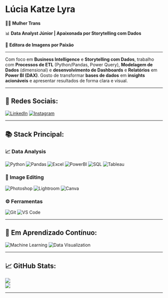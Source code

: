<h1>Lúcia Katze Lyra</h1>

🏳️‍⚧️ **Mulher Trans**

📊 **Data Analyst Júnior | Apaixonada por Storytelling com Dados**

🎨 **Editora de Imagens por Paixão**

---

Com foco em **Business Intelligence** e **Storytelling com Dados**, trabalho com **Processos de ETL** (Python/Pandas, Power Query), **Modelagem de Dados** (dimensional) e **desenvolvimento de Dashboards** e **Relatórios** em **Power BI (DAX)**. Gosto de transformar **bases de dados** em **insights acionáveis** e apresentar resultados de forma clara e visual.

---

## 🌈 **Redes Sociais**:
[![LinkedIn](https://img.shields.io/badge/LinkedIn-050a30?style=for-the-badge&logo=linkedin&logoColor=00FFFF)](https://www.linkedin.com/in/lucia-katze-lyra/)
[![Instagram](https://img.shields.io/badge/Instagram-050a30?style=for-the-badge&logo=instagram&logoColor=ff00ff)](https://instagram.com/lyrapixelworks)

---

## 📚 **Stack Principal**:

### 📈 Data Analysis
![Python](https://img.shields.io/badge/Python-050a30?style=for-the-badge&logo=python&logoColor=ffdd54)
![Pandas](https://img.shields.io/badge/Pandas-050a30?style=for-the-badge&logo=pandas&logoColor=ff00ff)
![Excel](https://img.shields.io/badge/Excel-050a30?style=for-the-badge&logo=microsoftexcel&logoColor=00ffff)
![PowerBI](https://img.shields.io/badge/Power_BI-050a30?style=for-the-badge&logo=powerbi&logoColor=ff00ff)
![SQL](https://img.shields.io/badge/SQL-050a30?style=for-the-badge&logo=postgresql&logoColor=00ffff)
![Tableau](https://img.shields.io/badge/Tableau-050a30?style=for-the-badge&logo=tableau&logoColor=ff6f00)

### 🎨 Image Editing
![Photoshop](https://img.shields.io/badge/Photoshop-050a30?style=for-the-badge&logo=adobephotoshop&logoColor=00ffff)
![Lightroom](https://img.shields.io/badge/Lightroom-050a30?style=for-the-badge&logo=adobelightroom&logoColor=ff00ff)
![Canva](https://img.shields.io/badge/Canva-050a30?style=for-the-badge&logo=canva&logoColor=ff6f00)

### ⚙️ Ferramentas
![Git](https://img.shields.io/badge/Git-050a30?style=for-the-badge&logo=git&logoColor=ff9900)
![VS Code](https://img.shields.io/badge/VSCode-050a30?style=for-the-badge&logo=visualstudiocode&logoColor=00ffff)

---

## 🎯 **Em Aprendizado Contínuo**:
![Machine Learning](https://img.shields.io/badge/Aprendendo_ML-050a30?style=for-the-badge&logoColor=ff00ff)
![Data Visualization](https://img.shields.io/badge/Storytelling_Visual-050a30?style=for-the-badge&logoColor=00ffff)

---

## 📈 **GitHub Stats**:
![](https://github-readme-stats.vercel.app/api?username=luciaovelhadelyralyra&theme=default&hide_border=false&include_all_commits=true&count_private=false&bg_color=050a30&title_color=ff00ff&text_color=00ffff&icon_color=87CEEB)<br/>
![](https://github-readme-streak-stats.herokuapp.com/?user=OonaLyra&theme=default&hide_border=false&background=050a30&stroke=ff00ff&ring=87CEEB&fire=ff00ff&currStreakNum=00ffff&sideNums=87CEEB&currStreakLabel=ff00ff&sideLabels=00ffff&dates=87CEEB)

---
